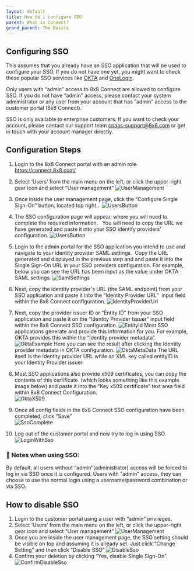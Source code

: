 ```yaml
---
layout: default
title: How do i configure SSO
parent: What is Connect?
grand_parent: The Basics
---
```


## Configuring SSO

This assumes that you already have an SSO application that will be used to configure your SSO. If you do not have one yet, you might want to check these popular SSO services like [OKTA](https://www.okta.com/products/single-sign-on/) and [OneLogin](https://www.onelogin.com/product/sso).  

Only users with “admin” access to 8x8 Connect are allowed to configure SSO. If you do not have “admin” access, please contact your system administrator or any user from your account that has “admin” access to the customer portal (8x8 Connect).  

SSO is only available to enterprise customers. If you want to check your account, please contact our support team [cpaas-support@8x8.com](mailto:cpaas-support@8x8.com) or get in touch with your account manager directly.

## Configuration Steps

1.  Login to the 8x8 Connect portal with an admin role https://connect.8x8.com/

2.  Select ‘Users’ from the main menu on the left, or click the upper-right gear icon and select “User management”
![UserManagement](/cpaas-wiki/image_assets/connect/UserManagement.png)
3.  Once inside the user management page, click the “Configure Single Sign-On” button, located top right.. 
![UsersButton](/cpaas-wiki/image_assets/connect/UsersButton.png)
4.  The SSO configuration page will appear, where you will need to complete the required information.  
You will need to copy the URL we have generated and paste it into your SSO identify providers' configuration.
![UsersButton](/cpaas-wiki/image_assets/connect/SsoConfig.png)
5.  Login to the admin portal for the SSO application you intend to use and navigate to your identity provider SAML settings. 
Copy the URL generated and displayed in the previous step and and paste it into the Single Sign-On URL in your SSO providers configuration.
For example, below you can see the URL has been input as the value under OKTA SAML settings.
![SamlSettings](/cpaas-wiki/image_assets/connect/SamlSettings.png)
6.  Next, copy the identity provider's URL (the SAML endpoint) from your SSO application and paste it into the “Identity Provider URL”  input field within the 8x8 Connect configuration.
![IdentityProviderUrl](/cpaas-wiki/image_assets/connect/IdentityProviderUrl.png)
7.  Next, copy the provider issuer ID or “Entity ID” from your SSO application and paste it on the “Identity Provider Issuer” input field within the 8x8 Connect SSO configuration.
![EntityId](/cpaas-wiki/image_assets/connect/EntityId.png)
Most SSO applications generate and provide this information for you. For example, OKTA provides this within the “Identity provider metadata”.
![OktaExample](/cpaas-wiki/image_assets/connect/OktaExample.png)
Here you can see the result after clicking the Identity provider metadata in OKTA configuration.
![OktaMetaData](/cpaas-wiki/image_assets/connect/OktaMetaData.png)
The URL itself is the Identity provider URL while an XML key called entityID is your Identity Provider issuer.
8.  Most SSO applications also provide x509 certificates, you can copy the contents of this certificate  (which looks something like this example image below) and paste it into the “Key x509 certificate” text area field within 8x8 Connect Configuration.  
![OktaX509](/cpaas-wiki/image_assets/connect/OktaX509.png)
9.  Once all config fields in the 8x8 Connect SSO configuration have been completed, click “Save”   
![SsoComplete](/cpaas-wiki/image_assets/connect/SsoComplete.png)
10.  Log out of the customer portal and now try to log in using SSO.
![LoginWithSso](/cpaas-wiki/image_assets/connect/LoginWithSso.png)

### 📘  Notes when using SSO:

By default, all users without “admin”(administrator) access will be forced to log in via SSO once it is configured. Users with “admin” access, they can choose to use the normal login using a username/password combination or via SSO.

## How to disable SSO

1.  Login to the customer portal using a user with “admin” privileges.
2.  Select ‘Users’ from the main menu on the left, or click the upper-right gear icon and select “User management”
![UserManagement](/cpaas-wiki/image_assets/connect/UserManagement.png)
3.  Once you are inside the user management page, the SSO setting should be visible on top and assuming it is already set. Just click “Change Setting” and then click “Disable SSO”
![DisableSso](/cpaas-wiki/image_assets/connect/DisableSso.png)
4.  Confirm your deletion by clicking “Yes, disable Single Sign-On”.
![ConfirmDisableSso](/cpaas-wiki/image_assets/connect/ConfirmDisableSso.png)
